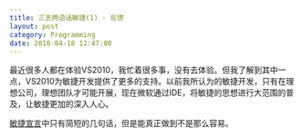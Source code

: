 ```yaml
---
title: 三言两语话敏捷(1) - 反馈
layout: post
category: Programming
date: 2010-04-18 12:47:00
---
```


最近很多人都在体验VS2010，我忙着很多事，没有去体验。但我了解到其中一点，VS2010为敏捷开发提供了更多的支持。以前我所认为的敏捷开发，只有在理想公司，理想团队才可能开展，现在微软通过IDE，将敏捷的思想进行大范围的普及，让敏捷更加的深入人心。
  
[敏捷宣言](http://agilemanifesto.org/)中只有简短的几句话，但是能真正做到不是那么容易。
  <div class="cnblogs_code"><div><!--

Code highlighting produced by Actipro CodeHighlighter (freeware)
http://www.CodeHighlighter.com/

--><span style="color: #000000;">Individuals&nbsp;and&nbsp;interactions&nbsp;over&nbsp;processes&nbsp;and&nbsp;tools
Working&nbsp;software&nbsp;over&nbsp;comprehensive&nbsp;documentation
Customer&nbsp;collaboration&nbsp;over&nbsp;contract&nbsp;negotiation
Responding&nbsp;to&nbsp;change&nbsp;over&nbsp;following&nbsp;a&nbsp;plan</span></div></div>  
  
[Practices of an Agile Developer](http://book.douban.com/subject/1767907/)一书中，对敏捷开发做了一个精辟的概括：

<span style="color: red;">敏捷开发就是在一个高度协作的环境中，不断地使用反馈进行自我调整和完善。</span>

今天我就谈谈&#8220;反馈&#8221;。

最近我在做一个项目，单枪匹马，只有我一个人，看上去一点都不敏捷对吗？敏捷团队通常是一些小型团队，但是小到一个人，也不好。理想的团队应该是10人左右。每天早上的站立式会议上，我都是自报进度，对于遇到的困难，别人也很难给出意见，因为他们都没有参与进来。但是有一点，他们是这个项目未来的客户，站立式会议上，我可以听到作为客户的反馈。

这个项目是一个基于VMWare Esx的虚拟化管理平台，我有一个大客户，就是服务器管理员C。和C讨论过系统的需求和基本实现后，我开始将任务分成了以下几个部分：

1. VMWare Esx API的封装。

2. 分布式Controller, Agent控制系统。

3. 数据库设计

4. Web界面

整个过程计划在一周的时间完成，并且能够上线，提供一个基本可用的版本。看上去几乎是不可完成的任务，于是我开始了高效的Coding。过程中，我不断的收到了来自&#8220;用户&#8221;的反馈：

1. &#8220;_可以暂时使用原有系统的数据库系统，用户才不关心他的数据存在哪里。_&#8221;
  > 于是，&#8220;数据库设计&#8221;暂时砍掉。  

2. &#8220;_我最关心的是系统最基本的申请和释放功能，至于其他的细节问题，我可以暂时不关心。_&#8221;
  > 于是，&#8220;分布式Controller, Agent控制系统。&#8221;也暂时被砍掉了。不过，这个反馈来的太晚，我已经花费了一天的时间实现和调试。  

3. &#8220;_这个数据列表我希望是横着排的。_&#8221;
  > 在我把数据列表做好，自我感觉很好给C演示时，他表示希望列表是横着排列的。而这时我已经在这个竖的列表花费了不少时间。  

4. &#8220;_也许，我们可以考虑使用另外一种方式实现。_&#8221;
  > 听到这句崩溃的话时，已经周五了。这是我将系统实现的差不多的时候，找C聊天，C蹦出来的一句话。经过分析，确实可行，亡羊补牢，为时未晚。新的方案一定程度上还是对之前方案的简化，并且更加可行。  

&#8230;

在不断的用户反馈中，不断的纠正了我的方向，才使得我能够在一周的时间内完成。

有时，

我们关注的，用户不一定关注。

我们认为重要的，用户不一定觉得重要。

我们认为很酷的，用户不一定想要。

我们认为没所谓的，用户反而觉得非常重要！

所以，做用户最想要的软件，关注用户的反馈，如果可能，让用户也加入到团队的开发中来。这就是敏捷宣言中所说的：

**Customer collaboration over contract negotiation（客户协作胜过合同谈判）**

